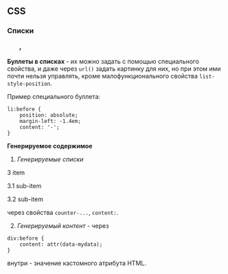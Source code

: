 ﻿## CSS

### Списки <ol>, <ul>

__Буллеты в списках__ - их можно задать с помощью специального свойства, и даже через `url()` задать картинку для них, но при этом ими почти нельзя управлять, кроме малофункционального свойства `list-style-position`.

Пример специального буллета:

```
li:before {
    position: absolute;
	margin-left: -1.4em;
	content: '-';
}
```

__Генерируемое содержимое__

1) _Генерируемые списки_

3 item

3.1 sub-item

3.2 sub-item

через свойства `counter-...`, `content:`.

2) _Генерируемый контент_ - через

```
div:before {
    content: attr(data-mydata);
}
```

внутри - значение кастомного атрибута HTML.
